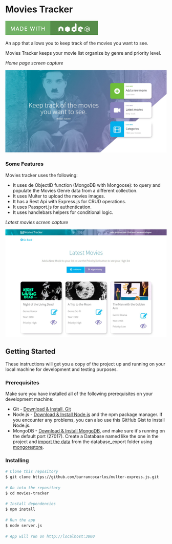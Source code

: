 # Movies Tracker

![Alt Text](https://github.com/barrancocarlos/movies-tracker/blob/master/public/images/node.jpg)

An app that allows you to keep track of the movies you want to see.

Movies Tracker keeps your movie list organize by genre and priority level.


_Home page screen capture_

![Alt Text](https://github.com/barrancocarlos/movies-tracker/blob/master/public/images/home.jpg)



### Some Features

Movies tracker uses the following:

* It uses de ObjectID function (MongoDB with Mongoose):  to query and populate the Movies Genre data from a different collection.
* It uses Multer to upload the movies images.
* It has a Rest Api with Express.js for CRUD operations.
* It uses Passport.js for authentication.
* It uses handlebars helpers for conditional logic.

_Latest movies screen capture_

![Alt Text](https://github.com/barrancocarlos/movies-tracker/blob/master/public/images/capture.jpg)



## Getting Started

These instructions will get you a copy of the project up and running on your local machine for development and testing purposes.

### Prerequisites

Make sure you have installed all of the following prerequisites on your development machine:

* Git - [Download & Install. Git](https://git-scm.com/book/en/v2/Getting-Started-Installing-Git)
* Node.js - [Download & Install Node.js](https://nodejs.org/en/download/) and the npm package manager. If you encounter any problems, you can also use this GitHub Gist to install Node.js.
* MongoDB - [Download & Install MongoDB](https://docs.mongodb.com/manual/installation/), and make sure it's running on the default port (27017). Create a Database named like the one in the project and [import the data](https://docs.mongodb.com/v2.6/core/import-export/) from the database_export folder using [mongorestore](https://docs.mongodb.com/v2.6/reference/program/mongorestore/#bin.mongorestore).

### Installing

```bash
# Clone this repository
$ git clone https://github.com/barrancocarlos/multer-express.js.git

# Go into the repository
$ cd movies-tracker

# Install dependencies
$ npm install

# Run the app
$ node server.js

# App will run on http://localhost:3000
```
